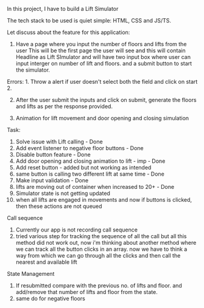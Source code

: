 In this project, I have to build a Lift Simulator

The tech stack to be used is quiet simple: HTML, CSS and JS/TS.

Let discuss about the feature for this application:
1. Have a page where you input the number of floors and lifts from the user
This will be the first page the user will see and this will contain Headline as Lift SImulator and will have two input box where user can input interger on number of lift and floors. and a submit button to start the simulator.

Errors: 1. Throw a alert if user doesn't select both the field and click on start
        2. 

2. After the user submit the inputs and click on submit, generate the floors and lifts as per the response provided.
   
3. Animation for lift movement and door opening and closing simulation






Task:
1. Solve issue with Lift calling - Done
2. Add event listener to negative floor buttons - Done
3. Disable button feature - Done
4. Add door opening and closing animation to lift - imp - Done
5. Add reset button - added but not working as intended
6. same button is calling two different lift at same time - Done
7. Make input validation  - Done
8. lifts are moving out of container when increased to 20+ - Done
9. Simulator state is not getting updated
10. when all lifts are engaged in movements and now if buttons is clicked, then these actions are not queued 


Call sequence
1. Currently our app is not recording call sequence 
2. tried various step for tracking the sequence of all the call but all this method did not work out, now i'm thinking about another method where we can track all the button clicks in an array.
now we have to think a way from which we can go through all the clicks and then call the nearest and available lift



State Management
1. If resubmitted compare with the previous no. of lifts and floor. and add/remove that number of lifts and floor from the state.
2. same do for negative floors
